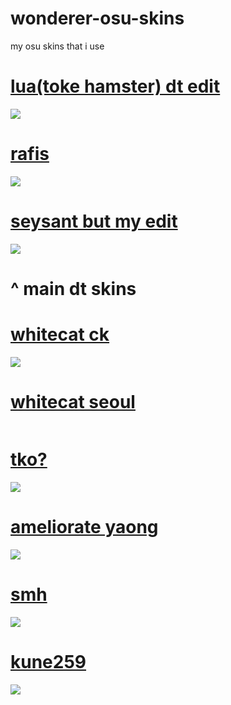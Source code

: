 # wonderer-osu-skins
my osu skins that i use

# [lua(toke hamster) dt edit](https://wonderer.s-ul.eu/9PndWNLO)
![](https://osu.ppy.sh/ss/14460595/a25d)

# [rafis](https://wonderer.s-ul.eu/tAXiDQ9a)
![](https://i.imgur.com/uAbOkbE.png)

# [seysant but my edit](https://wonderer.s-ul.eu/2sRfcVUu)
![](https://i.imgur.com/5L7yb7R.png)

# ^ main dt skins



# [whitecat ck](https://www.dropbox.com/s/47obrwg9f8fgzyd/-%20%20%20%20%20%20%20%20%23%20WhiteCat%20%281.0%29%20%E3%80%8ECK%E3%80%8F%20%23-.osk?raw=1)
![](https://i.imgur.com/IxyB255.png)

# [whitecat seoul](http://puu.sh/wbUqh/f06e03e683.osk)
![]()

# [tko?](https://wonderer.s-ul.eu/CItfrmpg)
![](https://i.imgur.com/SAhsFWn.png)

# [ameliorate yaong](https://wonderer.s-ul.eu/YVpgFkEM)
![](https://i.imgur.com/u2EnxK3.png)

# [smh](https://wonderer.s-ul.eu/71FRFXm7)
![](https://i.imgur.com/m7bmzN2.png)

# [kune259](https://wonderer.s-ul.eu/B963GB8O)
![](https://i.imgur.com/lGu6n8B.png)










